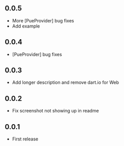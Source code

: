 ## 0.0.5

- More [PueProvider] bug fixes
- Add example

## 0.0.4

- [PueProvider] bug fixes

## 0.0.3

- Add longer description and remove dart.io for Web

## 0.0.2

- Fix screenshot not showing up in readme

## 0.0.1

- First release
